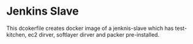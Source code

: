 # Jenkins Slave
This dcokerfile creates docker image of a jenknis-slave which has test-kitchen, ec2 dirver, softlayer dirver and packer pre-installed.
